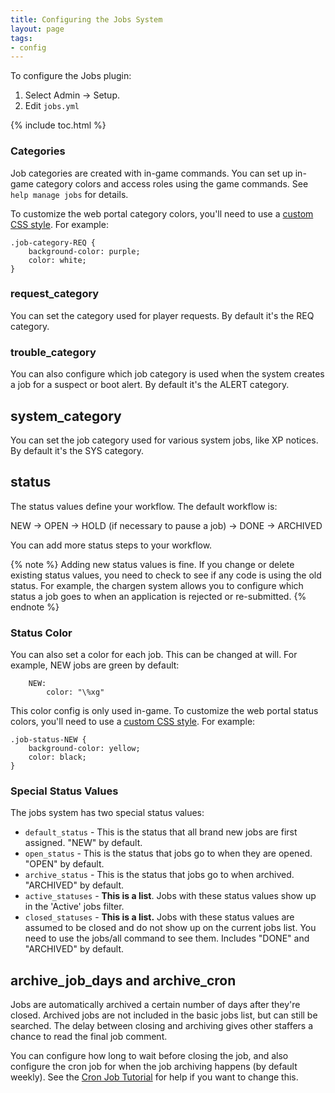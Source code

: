 ```yaml
---
title: Configuring the Jobs System
layout: page
tags:
- config
---
```


To configure the Jobs plugin:

1. Select Admin -> Setup.
2. Edit `jobs.yml`

{% include toc.html %}

### Categories

Job categories are created with in-game commands.  You can set up in-game category colors and access roles using the game commands.  See `help manage jobs` for details.  

To customize the web portal category colors, you'll need to use a [custom CSS style](https://aresmush.com/tutorials/config/website.html#custom-css-style).  For example:

    .job-category-REQ {
        background-color: purple;
        color: white;
    }

### request_category

You can set the category used for player requests.  By default it's the REQ category.

### trouble_category

You can also configure which job category is used when the system creates a job for a suspect or boot alert.  By default it's the ALERT category.

## system_category

You can set the job category used for various system jobs, like XP notices. By default it's the SYS category.

## status

The status values define your workflow.  The default workflow is:

NEW -> OPEN -> HOLD (if necessary to pause a job) -> DONE -> ARCHIVED

You can add more status steps to your workflow.

{% note %} 
Adding new status values is fine.  If you change or delete existing status values, you need to check to see if any code is using the old status.  For example, the chargen system allows you to configure which status a job goes to when an application is rejected or re-submitted.
{% endnote %}

### Status Color

You can also set a color for each job.  This can be changed at will.  For example, NEW jobs are green by default:

        NEW:
            color: "\%xg"

This color config is only used in-game.  To customize the web portal status colors, you'll need to use a [custom CSS style](https://aresmush.com/tutorials/config/website.html#custom-css-style).  For example:

    .job-status-NEW {
        background-color: yellow;
        color: black;
    }

### Special Status Values

The jobs system has two special status values: 

* `default_status` - This is the status that all brand new jobs are first assigned.  "NEW" by default.
* `open_status` - This is the status that jobs go to when they are opened. "OPEN" by default.
* `archive_status` - This is the status that jobs go to when archived.  "ARCHIVED" by default.
* `active_statuses` - **This is a list**.  Jobs with these status values show up in the 'Active' jobs filter.
* `closed_statuses` - **This is a list.** Jobs with these status values are assumed to be closed and do not show up on the current jobs list.  You need to use the jobs/all command to see them.  Includes "DONE" and "ARCHIVED" by default.

## archive_job_days and archive_cron

Jobs are automatically archived a certain number of days after they're closed.  Archived jobs are not included in the basic jobs list, but can still be searched.  The delay between closing and archiving gives other staffers a chance to read the final job comment.

You can configure how long to wait before closing the job, and also configure the cron job for when the job archiving happens (by default weekly). See the [Cron Job Tutorial](http://www.aresmush.com/tutorials/code/cron.html) for help if you want to change this.


